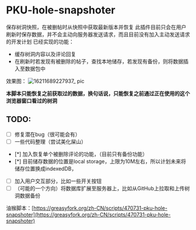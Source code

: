 # PKU-hole-snapshoter

保存树洞快照，在被删帖时从快照中获取最新版本并恢复
此插件目前只会在用户刷新时保存数据，并不会主动向服务器发送请求，而且目前没有加入主动发送请求的开发计划
已经实现的功能：
- 缓存树洞内容以及评论回复
- 在刷新时若发现有被删除的帖子，查找本地储存，若发现有备份，则将数据插入至数据包中

效果图：
![16211689227937_ pic](https://github.com/w1ndman/PKU-hole-snapshoter/assets/132929861/a4dd7f9f-f980-456a-a501-162f858649be)



**本脚本只能恢复之前获取过的数据，换句话说，只能恢复之前通过正在使用的这个浏览器窗口看过的树洞**

## TODO:
- [ ] 修复潜在bug（很可能会有）
- [ ] 一些代码整理（尝试美化屎山）
- [*] 加入恢复单个被删除评论的功能，（目前只有备份功能）
- [*] 目前储存数据的位置是local storage，上限为10M左右，所以计划未来将储存位置换成indexedDB，
- [ ] 加入用户交互部分，比如一些开关按钮
- [ ] （可能的一个方向）将数据库扩展至服务器上，比如从GitHub上拉取和上传树洞数据备份

油猴脚本：[https://greasyfork.org/zh-CN/scripts/470731-pku-hole-snapshoter](https://greasyfork.org/zh-CN/scripts/470731-pku-hole-snapshoter)

